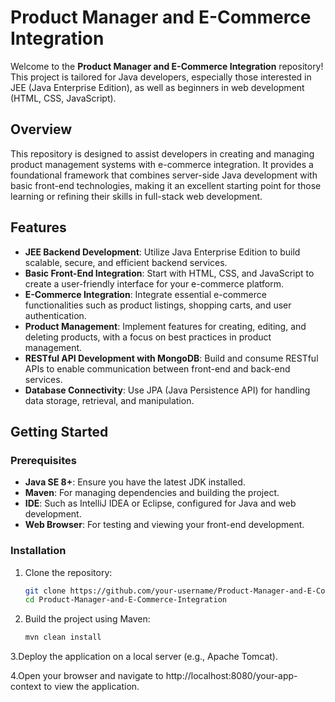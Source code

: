 # Product Manager and E-Commerce Integration
Welcome to the **Product Manager and E-Commerce Integration** repository! This project is tailored for Java developers, especially those interested in JEE (Java Enterprise Edition), as well as beginners in web development (HTML, CSS, JavaScript).

## Overview

This repository is designed to assist developers in creating and managing product management systems with e-commerce integration. It provides a foundational framework that combines server-side Java development with basic front-end technologies, making it an excellent starting point for those learning or refining their skills in full-stack web development.

## Features

- **JEE Backend Development**: Utilize Java Enterprise Edition to build scalable, secure, and efficient backend services.
- **Basic Front-End Integration**: Start with HTML, CSS, and JavaScript to create a user-friendly interface for your e-commerce platform.
- **E-Commerce Integration**: Integrate essential e-commerce functionalities such as product listings, shopping carts, and user authentication.
- **Product Management**: Implement features for creating, editing, and deleting products, with a focus on best practices in product management.
- **RESTful API Development with MongoDB**: Build and consume RESTful APIs to enable communication between front-end and back-end services.
- **Database Connectivity**: Use JPA (Java Persistence API) for handling data storage, retrieval, and manipulation.

## Getting Started

### Prerequisites

- **Java SE 8+**: Ensure you have the latest JDK installed.
- **Maven**: For managing dependencies and building the project.
- **IDE**: Such as IntelliJ IDEA or Eclipse, configured for Java and web development.
- **Web Browser**: For testing and viewing your front-end development.

### Installation

1. Clone the repository:
   ```bash
   git clone https://github.com/your-username/Product-Manager-and-E-Commerce-Integration.git
   cd Product-Manager-and-E-Commerce-Integration
2. Build the project using Maven:
   ```bash
   mvn clean install
3.Deploy the application on a local server (e.g., Apache Tomcat).

4.Open your browser and navigate to http://localhost:8080/your-app-context to view the application.
